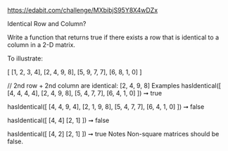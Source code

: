 https://edabit.com/challenge/MXbibjS95Y8X4wDZx

Identical Row and Column?

Write a function that returns true if there exists a row that is identical to a column in a 2-D matrix.

To illustrate:

[
  [1, 2, 3, 4],
  [2, 4, 9, 8],
  [5, 9, 7, 7],
  [6, 8, 1, 0]
]

// 2nd row + 2nd column are identical: [2, 4, 9, 8]
Examples
hasIdentical([
  [4, 4, 4, 4],
  [2, 4, 9, 8],
  [5, 4, 7, 7],
  [6, 4, 1, 0]
]) ➞ true

hasIdentical([
  [4, 4, 9, 4],
  [2, 1, 9, 8],
  [5, 4, 7, 7],
  [6, 4, 1, 0]
]) ➞ false

hasIdentical([
  [4, 4]
  [2, 1]
]) ➞ false

hasIdentical([
  [4, 2]
  [2, 1]
]) ➞ true
Notes
Non-square matrices should be false.